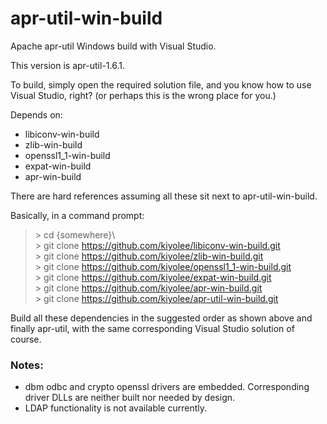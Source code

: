 # apr-util-win-build

Apache apr-util Windows build with Visual Studio.

This version is apr-util-1.6.1.

To build, simply open the required solution file, and
you know how to use Visual Studio, right?
(or perhaps this is the wrong place for you.)

Depends on:
* libiconv-win-build  
* zlib-win-build  
* openssl1_1-win-build  
* expat-win-build  
* apr-win-build  

There are hard references assuming all these sit next to apr-util-win-build.

Basically, in a command prompt:

> \> cd {somewhere}\\  
> \> git clone https://github.com/kiyolee/libiconv-win-build.git  
> \> git clone https://github.com/kiyolee/zlib-win-build.git  
> \> git clone https://github.com/kiyolee/openssl1_1-win-build.git  
> \> git clone https://github.com/kiyolee/expat-win-build.git  
> \> git clone https://github.com/kiyolee/apr-win-build.git  
> \> git clone https://github.com/kiyolee/apr-util-win-build.git  

Build all these dependencies in the suggested order as shown above and finally apr-util, with the same corresponding Visual Studio solution of course.

### Notes:

* dbm odbc and crypto openssl drivers are embedded. Corresponding driver DLLs are neither built nor needed by design.
* LDAP functionality is not available currently.
